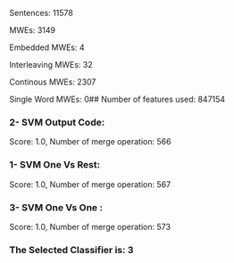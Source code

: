 Sentences: 11578

MWEs: 3149

Embedded MWEs: 4

Interleaving MWEs: 32

Continous MWEs: 2307

Single Word MWEs: 0## Number of features used: 847154

### 2- SVM Output Code: 
Score: 1.0, Number of merge operation: 566
### 1- SVM One Vs Rest: 
Score: 1.0, Number of merge operation: 567
### 3- SVM One Vs One : 
Score: 1.0, Number of merge operation: 573
### The Selected Classifier is: 3
